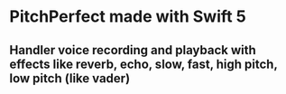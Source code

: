 # PitchPerfect made with Swift 5

## Handler voice recording and playback with effects like reverb, echo, slow, fast, high pitch, low pitch (like vader)
